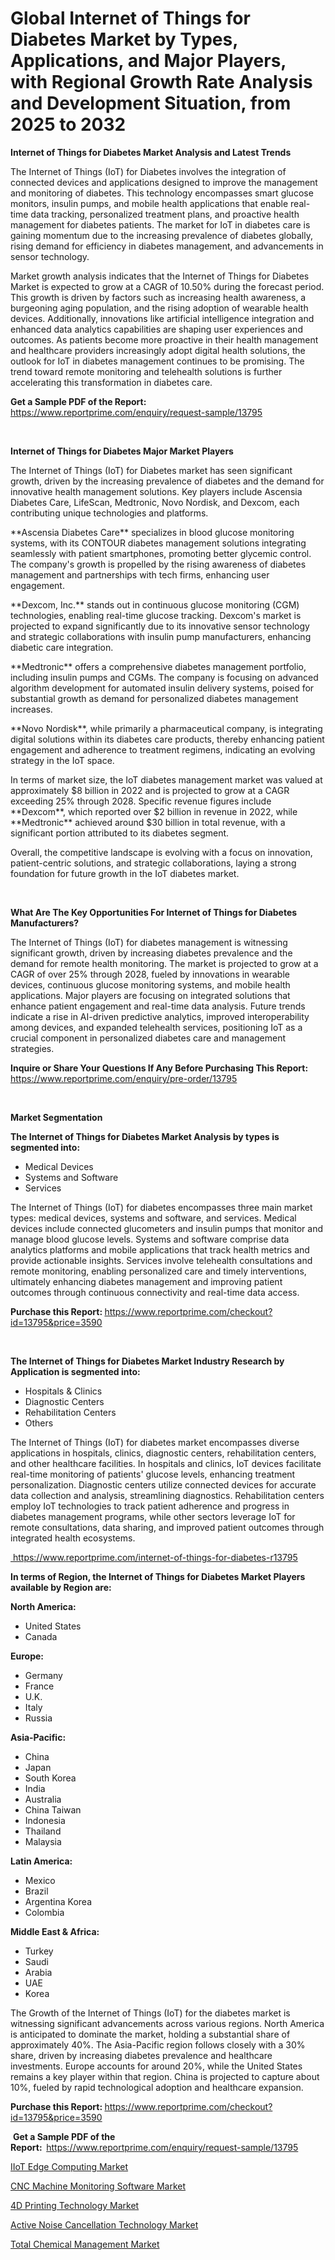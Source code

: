 <p><h1>Global Internet of Things for Diabetes Market by Types, Applications, and Major Players, with Regional Growth Rate Analysis and Development Situation, from 2025 to 2032</h1></p><p><strong>Internet of Things for Diabetes Market Analysis and Latest Trends</strong></p>
<p><p>The Internet of Things (IoT) for Diabetes involves the integration of connected devices and applications designed to improve the management and monitoring of diabetes. This technology encompasses smart glucose monitors, insulin pumps, and mobile health applications that enable real-time data tracking, personalized treatment plans, and proactive health management for diabetes patients. The market for IoT in diabetes care is gaining momentum due to the increasing prevalence of diabetes globally, rising demand for efficiency in diabetes management, and advancements in sensor technology.</p><p>Market growth analysis indicates that the Internet of Things for Diabetes Market is expected to grow at a CAGR of 10.50% during the forecast period. This growth is driven by factors such as increasing health awareness, a burgeoning aging population, and the rising adoption of wearable health devices. Additionally, innovations like artificial intelligence integration and enhanced data analytics capabilities are shaping user experiences and outcomes. As patients become more proactive in their health management and healthcare providers increasingly adopt digital health solutions, the outlook for IoT in diabetes management continues to be promising. The trend toward remote monitoring and telehealth solutions is further accelerating this transformation in diabetes care.</p></p>
<p><strong>Get a Sample PDF of the Report:&nbsp;</strong> <a href="https://www.reportprime.com/enquiry/request-sample/13795?utm_campaign=12&utm_medium=2&utm_source=Github&utm_content=ia&utm_term=20032025&utm_id=internet-of-things-for-diabetes">https://www.reportprime.com/enquiry/request-sample/13795</a></p>
<p>&nbsp;</p>
<p><strong>Internet of Things for Diabetes Major Market Players</strong></p>
<p><p>The Internet of Things (IoT) for Diabetes market has seen significant growth, driven by the increasing prevalence of diabetes and the demand for innovative health management solutions. Key players include Ascensia Diabetes Care, LifeScan, Medtronic, Novo Nordisk, and Dexcom, each contributing unique technologies and platforms.</p><p>**Ascensia Diabetes Care** specializes in blood glucose monitoring systems, with its CONTOUR diabetes management solutions integrating seamlessly with patient smartphones, promoting better glycemic control. The company's growth is propelled by the rising awareness of diabetes management and partnerships with tech firms, enhancing user engagement. </p><p>**Dexcom, Inc.** stands out in continuous glucose monitoring (CGM) technologies, enabling real-time glucose tracking. Dexcom's market is projected to expand significantly due to its innovative sensor technology and strategic collaborations with insulin pump manufacturers, enhancing diabetic care integration.</p><p>**Medtronic** offers a comprehensive diabetes management portfolio, including insulin pumps and CGMs. The company is focusing on advanced algorithm development for automated insulin delivery systems, poised for substantial growth as demand for personalized diabetes management increases.</p><p>**Novo Nordisk**, while primarily a pharmaceutical company, is integrating digital solutions within its diabetes care products, thereby enhancing patient engagement and adherence to treatment regimens, indicating an evolving strategy in the IoT space.</p><p>In terms of market size, the IoT diabetes management market was valued at approximately $8 billion in 2022 and is projected to grow at a CAGR exceeding 25% through 2028. Specific revenue figures include **Dexcom**, which reported over $2 billion in revenue in 2022, while **Medtronic** achieved around $30 billion in total revenue, with a significant portion attributed to its diabetes segment.</p><p>Overall, the competitive landscape is evolving with a focus on innovation, patient-centric solutions, and strategic collaborations, laying a strong foundation for future growth in the IoT diabetes market.</p></p>
<p>&nbsp;</p>
<p><strong>What Are The Key Opportunities For Internet of Things for Diabetes Manufacturers?</strong></p>
<p><p>The Internet of Things (IoT) for diabetes management is witnessing significant growth, driven by increasing diabetes prevalence and the demand for remote health monitoring. The market is projected to grow at a CAGR of over 25% through 2028, fueled by innovations in wearable devices, continuous glucose monitoring systems, and mobile health applications. Major players are focusing on integrated solutions that enhance patient engagement and real-time data analysis. Future trends indicate a rise in AI-driven predictive analytics, improved interoperability among devices, and expanded telehealth services, positioning IoT as a crucial component in personalized diabetes care and management strategies.</p></p>
<p><strong>Inquire or Share Your Questions If Any Before Purchasing This Report:</strong> <a href="https://www.reportprime.com/enquiry/pre-order/13795?utm_campaign=12&utm_medium=2&utm_source=Github&utm_content=ia&utm_term=20032025&utm_id=internet-of-things-for-diabetes">https://www.reportprime.com/enquiry/pre-order/13795</a></p>
<p>&nbsp;</p>
<p><strong>Market Segmentation</strong></p>
<p><strong>The Internet of Things for Diabetes Market Analysis by types is segmented into:</strong></p>
<p><ul><li>Medical Devices</li><li>Systems and Software</li><li>Services</li></ul></p>
<p><p>The Internet of Things (IoT) for diabetes encompasses three main market types: medical devices, systems and software, and services. Medical devices include connected glucometers and insulin pumps that monitor and manage blood glucose levels. Systems and software comprise data analytics platforms and mobile applications that track health metrics and provide actionable insights. Services involve telehealth consultations and remote monitoring, enabling personalized care and timely interventions, ultimately enhancing diabetes management and improving patient outcomes through continuous connectivity and real-time data access.</p></p>
<p><strong>Purchase this Report:&nbsp;</strong><a href="https://www.reportprime.com/checkout?id=13795&price=3590&utm_campaign=12&utm_medium=2&utm_source=Github&utm_content=ia&utm_term=20032025&utm_id=internet-of-things-for-diabetes">https://www.reportprime.com/checkout?id=13795&price=3590</a></p>
<p>&nbsp;</p>
<p><strong>The Internet of Things for Diabetes Market Industry Research by Application is segmented into:</strong></p>
<p><ul><li>Hospitals & Clinics</li><li>Diagnostic Centers</li><li>Rehabilitation Centers</li><li>Others</li></ul></p>
<p><p>The Internet of Things (IoT) for diabetes market encompasses diverse applications in hospitals, clinics, diagnostic centers, rehabilitation centers, and other healthcare facilities. In hospitals and clinics, IoT devices facilitate real-time monitoring of patients' glucose levels, enhancing treatment personalization. Diagnostic centers utilize connected devices for accurate data collection and analysis, streamlining diagnostics. Rehabilitation centers employ IoT technologies to track patient adherence and progress in diabetes management programs, while other sectors leverage IoT for remote consultations, data sharing, and improved patient outcomes through integrated health ecosystems.</p></p>
<p><a href="https://www.reportprime.com/internet-of-things-for-diabetes-r13795?utm_campaign=12&utm_medium=2&utm_source=Github&utm_content=ia&utm_term=20032025&utm_id=internet-of-things-for-diabetes">&nbsp;https://www.reportprime.com/internet-of-things-for-diabetes-r13795</a></p>
<p><strong>In terms of Region, the Internet of Things for Diabetes Market Players available by Region are:</strong></p>
<p>
    <p> <strong> North America: </strong>
        <ul>
            <li>United States</li>
            <li>Canada</li>
        </ul>
        </p> 
    <p> <strong> Europe: </strong>
        <ul>
            <li>Germany</li>
            <li>France</li>
            <li>U.K.</li>
            <li>Italy</li>
            <li>Russia</li>
        </ul>
        </p> 
    <p> <strong> Asia-Pacific: </strong>
        <ul>
            <li>China</li>
            <li>Japan</li>
            <li>South Korea</li>
            <li>India</li>
            <li>Australia</li>
            <li>China Taiwan</li>
            <li>Indonesia</li>
            <li>Thailand</li>
            <li>Malaysia</li>
        </ul>
        </p> 
    <p> <strong> Latin America: </strong>
        <ul>
            <li>Mexico</li>
            <li>Brazil</li>
            <li>Argentina Korea</li>
            <li>Colombia</li>
        </ul>
        </p> 
    <p> <strong> Middle East & Africa: </strong>
        <ul>
            <li>Turkey</li>
            <li>Saudi</li>
            <li>Arabia</li>
            <li>UAE</li>
            <li>Korea</li>
        </ul>
    </p>
    </p>
<p><p>The Growth of the Internet of Things (IoT) for the diabetes market is witnessing significant advancements across various regions. North America is anticipated to dominate the market, holding a substantial share of approximately 40%. The Asia-Pacific region follows closely with a 30% share, driven by increasing diabetes prevalence and healthcare investments. Europe accounts for around 20%, while the United States remains a key player within that region. China is projected to capture about 10%, fueled by rapid technological adoption and healthcare expansion.</p></p>
<p><strong>Purchase this Report: </strong><a href="https://www.reportprime.com/checkout?id=13795&price=3590&utm_campaign=12&utm_medium=2&utm_source=Github&utm_content=ia&utm_term=20032025&utm_id=internet-of-things-for-diabetes">https://www.reportprime.com/checkout?id=13795&price=3590</a></p>
<p>&nbsp;<strong>Get a Sample PDF of the Report:&nbsp;&nbsp;</strong><a href="https://www.reportprime.com/enquiry/request-sample/13795?utm_campaign=12&utm_medium=2&utm_source=Github&utm_content=ia&utm_term=20032025&utm_id=internet-of-things-for-diabetes">https://www.reportprime.com/enquiry/request-sample/13795</a></p>
<p><strong></strong></p>
<p><p><a href="https://github.com/sanokdagada01/Market-Research-Report-List-1/blob/main/iiot-edge-computing-market.md?utm_campaign=12&utm_medium=2&utm_source=Github&utm_content=ia&utm_term=20032025&utm_id=internet-of-things-for-diabetes">IIoT Edge Computing Market</a></p><p><a href="https://github.com/orltjitsuo/Market-Research-Report-List-1/blob/main/cnc-machine-monitoring-software-market.md?utm_campaign=12&utm_medium=2&utm_source=Github&utm_content=ia&utm_term=20032025&utm_id=internet-of-things-for-diabetes">CNC Machine Monitoring Software Market</a></p><p><a href="https://github.com/lamlebienz7j/Market-Research-Report-List-1/blob/main/4d-printing-technology-market.md?utm_campaign=12&utm_medium=2&utm_source=Github&utm_content=ia&utm_term=20032025&utm_id=internet-of-things-for-diabetes">4D Printing Technology Market</a></p><p><a href="https://github.com/haajipauget/Market-Research-Report-List-1/blob/main/active-noise-cancellation-technology-market.md?utm_campaign=12&utm_medium=2&utm_source=Github&utm_content=ia&utm_term=20032025&utm_id=internet-of-things-for-diabetes">Active Noise Cancellation Technology Market</a></p><p><a href="https://github.com/popoialraih3/Market-Research-Report-List-1/blob/main/total-chemical-management-market.md?utm_campaign=12&utm_medium=2&utm_source=Github&utm_content=ia&utm_term=20032025&utm_id=internet-of-things-for-diabetes">Total Chemical Management Market</a></p></p>